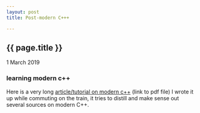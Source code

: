 ```yaml
---
layout: post
title: Post-modern C+++

---
```


{{ page.title }}
----------------

<p class="publish_date">
1 March 2019
</p>

### learning modern c++

Here is a very long [article/tutorial on modern c++](https://github.com/MoserMichael/cstuff/releases/download/cppnotesa/cpp11-scott-meyers-a.pdf) (link to pdf file) I wrote it up while commuting on the train, it tries to distill and make sense out several sources on modern C++.

